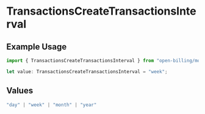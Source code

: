 # TransactionsCreateTransactionsInterval

## Example Usage

```typescript
import { TransactionsCreateTransactionsInterval } from "open-billing/models/operations";

let value: TransactionsCreateTransactionsInterval = "week";
```

## Values

```typescript
"day" | "week" | "month" | "year"
```